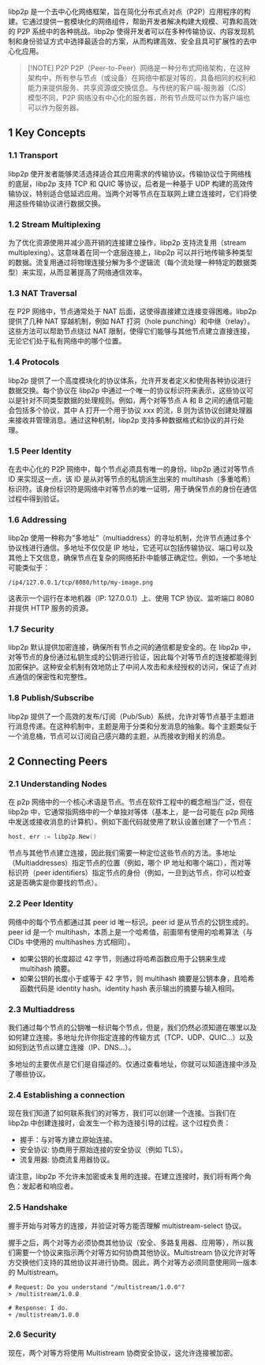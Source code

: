 libp2p 是一个去中心化网络框架，旨在简化分布式点对点（P2P）应用程序的构建。它通过提供一套模块化的网络组件，帮助开发者解决构建大规模、可靠和高效的 P2P 系统中的各种挑战。libp2p 使得开发者可以在多种传输协议、内容发现机制和身份验证方式中选择最适合的方案，从而构建高效、安全且具可扩展性的去中心化应用。

> [!NOTE] P2P
> P2P（Peer-to-Peer）网络是一种分布式网络架构，在这种架构中，所有参与节点（或设备）在网络中都是对等的，具备相同的权利和能力来提供服务、共享资源或交换信息。与传统的客户端-服务器（C/S）模型不同，P2P 网络没有中心化的服务器，所有节点既可以作为客户端也可以作为服务器。

## 1 Key Concepts

### 1.1 Transport

libp2p 使开发者能够灵活选择适合其应用需求的传输协议。传输协议位于网络栈的底层，libp2p 支持 TCP 和 QUIC 等协议，后者是一种基于 UDP 构建的高效传输协议，特别适合低延迟应用。当两个对等节点在互联网上建立连接时，它们将使用这些传输协议进行数据交换。

### 1.2 Stream Multiplexing

为了优化资源使用并减少高开销的连接建立操作，libp2p 支持流复用（stream multiplexing）。这意味着在同一个底层连接上，libp2p 可以并行地传输多种类型的数据。流复用通过将物理连接分解为多个逻辑流（每个流处理一种特定的数据类型）来实现，从而显著提高了网络通信效率。

### 1.3 NAT Traversal

在 P2P 网络中，节点通常处于 NAT 后面，这使得直接建立连接变得困难。libp2p 提供了几种 NAT 穿越机制，例如 NAT 打洞（hole punching）和中继（relay）。这些方法可以帮助节点绕过 NAT 限制，使得它们能够与其他节点建立直接连接，无论它们处于私有网络中的哪个位置。
### 1.4 Protocols

libp2p 提供了一个高度模块化的协议体系，允许开发者定义和使用各种协议进行数据交换。每个协议在 libp2p 中通过一个唯一的协议标识符来表示，这些协议可以是针对不同类型数据的处理规则。例如，两个对等节点 A 和 B 之间的通信可能会包括多个协议，其中 A 打开一个用于协议 xxx 的流，B 则为该协议创建处理器来接收并管理消息。通过这种机制，libp2p 支持多种数据格式和协议的并行处理。

### 1.5 Peer Identity

在去中心化的 P2P 网络中，每个节点必须具有唯一的身份。libp2p 通过对等节点 ID 来实现这一点，该 ID 是从对等节点的私钥派生出来的 multihash（多重哈希）标识符。该身份标识符是网络中对等节点的唯一证明，用于确保节点的身份在通信过程中得到验证。

### 1.6 Addressing

libp2p 使用一种称为“多地址”（multiaddress）的寻址机制，允许节点通过多个协议栈进行通信。多地址不仅仅是 IP 地址，它还可以包括传输协议、端口号以及其他上下文信息，确保节点在复杂的网络拓扑中能够正确定位。例如，一个多地址可能类似于：

```
/ip4/127.0.0.1/tcp/8080/http/my-image.png
```

这表示一个运行在本地机器（IP: 127.0.0.1）上、使用 TCP 协议、监听端口 8080 并提供 HTTP 服务的资源。
### 1.7 Security

libp2p 默认提供加密连接，确保所有节点之间的通信都是安全的。在 libp2p 中，对等节点的身份通过私钥生成的公钥进行验证，因此每个对等节点的连接都能得到加密保护。这种安全机制有效地防止了中间人攻击和未经授权的访问，保证了点对点通信的保密性和完整性。

### 1.8 Publish/Subscribe

libp2p 提供了一个高效的发布/订阅（Pub/Sub）系统，允许对等节点基于主题进行消息传递。在这种机制中，主题是用于分类和分发消息的抽象。每个主题类似于一个消息桶，节点可以订阅自己感兴趣的主题，从而接收到相关的消息。

## 2 Connecting Peers

### 2.1 Understanding Nodes

在 p2p 网络中的一个核心术语是节点。节点在软件工程中的概念相当广泛，但在 libp2p 中，它通常指网络中的一个单独对等体（基本上，是一台可能在 p2p 网络中发送或接收消息的计算机）。例如下面代码就使用了默认设置创建了一个节点：

```go
host, err := libp2p.New()
```

节点与其他节点建立连接，因此我们需要一种定位这些节点的方法。多地址（Multiaddresses）指定节点的位置（例如，哪个 IP 地址和哪个端口），而对等标识符（peer identifiers）指定节点的身份（例如，一旦到达节点，你可以检查这是否确实是你要找的节点）。

### 2.2 Peer Identity

网络中的每个节点都通过其 peer id 唯一标识。peer id 是从节点的公钥生成的。peer id 是一个 multihash，本质上是一个哈希值，前面带有使用的哈希算法（与 CIDs 中使用的 multihashes 方式相同）。
- 如果公钥的长度超过 42 字节，则通过将哈希函数应用于公钥来生成 multihash 摘要。
- 如果公钥的长度小于或等于 42 字节，则 multihash 摘要是公钥本身，且哈希函数代码是 identity hash。identity hash 表示输出的摘要与输入相同。

### 2.3 Multiaddress

我们通过每个节点的公钥唯一标识每个节点，但是，我们仍然必须知道在哪里以及如何建立连接。多地址允许你指定连接的传输方式（TCP、UDP、QUIC…）以及如何到达节点以建立连接（IP、DNS…）。

多地址的主要优点是它们是自描述的。仅通过查看地址，你就可以知道连接中涉及了哪些协议。

### 2.4 Establishing a connection

现在我们知道了如何联系我们的对等方，我们可以创建一个连接。当我们在 libp2p 中创建连接时，会发生一个称为连接引导的过程。这个过程负责：
- 握手：与对等方建立原始连接。
- 安全协议: 协商用于原始连接的安全协议（例如 TLS）。
- 流复用器: 协商流复用器协议。

请注意，libp2p 不允许未加密或未复用的连接。在建立连接时，我们将有两个角色：发起者和响应者。

### 2.5 Handshake

握手开始与对等方的连接，并验证对等方能否理解 multistream-select 协议。

握手之后，两个对等方必须协商其他协议（安全、多路复用器、应用等），所以我们需要一个协议来指示两个对等方如何协商其他协议。Multistream 协议允许对等方交换他们支持的其他协议并进行协商。因此，两个对等方必须同意使用同一版本的 Multistream。

```
# Request: Do you understand "/multistream/1.0.0"? 
> /multistream/1.0.0 
 
# Response: I do. 
+ /multistream/1.0.0
```

### 2.6 Security

现在，两个对等方将使用 Multistream 协商安全协议，这允许连接被加密。


